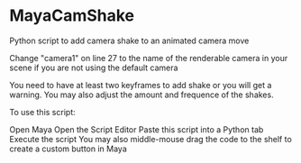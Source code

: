 # MayaCamShake
Python script to add camera shake to an animated camera move

Change "camera1" on line 27 to the name of the renderable camera in your scene if you are not using the default camera

You need to have at least two keyframes to add shake or you will get a warning.  You may also adjust the amount and frequence of the shakes.

To use this script:

Open Maya
Open the Script Editor
Paste this script into a Python tab
Execute the script
You may also middle-mouse drag the code to the shelf to create a custom button in Maya
